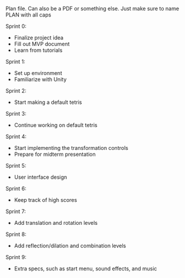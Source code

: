 Plan file. Can also be a PDF or something else. Just make sure to name PLAN with all caps

Sprint 0: 
 - Finalize project idea
 - Fill out MVP document
 - Learn from tutorials

Sprint 1: 
 - Set up environment
 - Familiarize with Unity

Sprint 2: 
 - Start making a default tetris

Sprint 3: 
 - Continue working on default tetris

Sprint 4: 
 - Start implementing the transformation controls
 - Prepare for midterm presentation

Sprint 5: 
 - User interface design

Sprint 6: 
 - Keep track of high scores

Sprint 7: 
 - Add translation and rotation levels

Sprint 8: 
 - Add reflection/dilation and combination levels

Sprint 9: 
 - Extra specs, such as start menu, sound effects, and music
